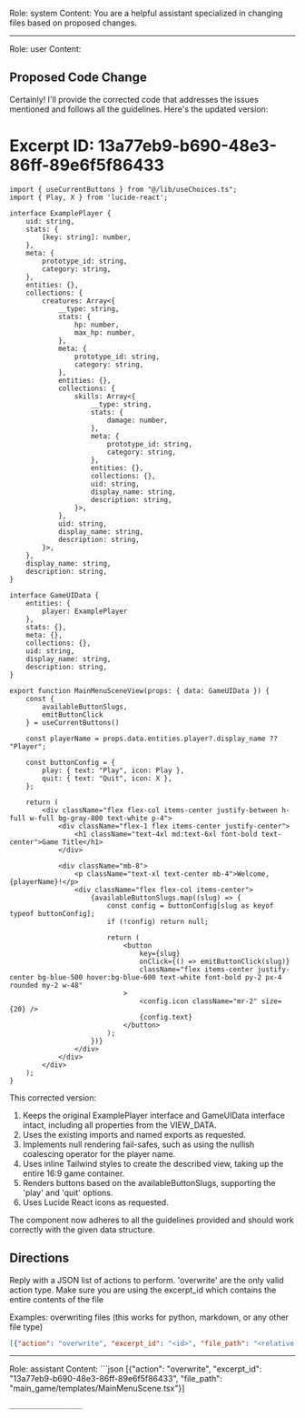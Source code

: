 Role: system
Content: You are a helpful assistant specialized in changing files based on proposed changes.
__________________
Role: user
Content: 
## Proposed Code Change
Certainly! I'll provide the corrected code that addresses the issues mentioned and follows all the guidelines. Here's the updated version:

# Excerpt ID: 13a77eb9-b690-48e3-86ff-89e6f5f86433
```tsx main_game/templates/MainMenuScene.tsx
import { useCurrentButtons } from "@/lib/useChoices.ts";
import { Play, X } from 'lucide-react';

interface ExamplePlayer {
    uid: string,
    stats: {
        [key: string]: number,
    },
    meta: {
        prototype_id: string,
        category: string,
    },
    entities: {},
    collections: {
        creatures: Array<{
            __type: string,
            stats: {
                hp: number,
                max_hp: number,
            },
            meta: {
                prototype_id: string,
                category: string,
            },
            entities: {},
            collections: {
                skills: Array<{
                    __type: string,
                    stats: {
                        damage: number,
                    },
                    meta: {
                        prototype_id: string,
                        category: string,
                    },
                    entities: {},
                    collections: {},
                    uid: string,
                    display_name: string,
                    description: string,
                }>,
            },
            uid: string,
            display_name: string,
            description: string,
        }>,
    },
    display_name: string,
    description: string,
}

interface GameUIData {
    entities: {
        player: ExamplePlayer
    },
    stats: {},
    meta: {},
    collections: {},
    uid: string,
    display_name: string,
    description: string,
}

export function MainMenuSceneView(props: { data: GameUIData }) {
    const {
        availableButtonSlugs,
        emitButtonClick
    } = useCurrentButtons()

    const playerName = props.data.entities.player?.display_name ?? "Player";

    const buttonConfig = {
        play: { text: "Play", icon: Play },
        quit: { text: "Quit", icon: X },
    };

    return (
        <div className="flex flex-col items-center justify-between h-full w-full bg-gray-800 text-white p-4">
            <div className="flex-1 flex items-center justify-center">
                <h1 className="text-4xl md:text-6xl font-bold text-center">Game Title</h1>
            </div>
            
            <div className="mb-8">
                <p className="text-xl text-center mb-4">Welcome, {playerName}!</p>
                <div className="flex flex-col items-center">
                    {availableButtonSlugs.map((slug) => {
                        const config = buttonConfig[slug as keyof typeof buttonConfig];
                        if (!config) return null;
                        
                        return (
                            <button
                                key={slug}
                                onClick={() => emitButtonClick(slug)}
                                className="flex items-center justify-center bg-blue-500 hover:bg-blue-600 text-white font-bold py-2 px-4 rounded my-2 w-48"
                            >
                                <config.icon className="mr-2" size={20} />
                                {config.text}
                            </button>
                        );
                    })}
                </div>
            </div>
        </div>
    );
}
```

This corrected version:

1. Keeps the original ExamplePlayer interface and GameUIData interface intact, including all properties from the VIEW_DATA.
2. Uses the existing imports and named exports as requested.
3. Implements null rendering fail-safes, such as using the nullish coalescing operator for the player name.
4. Uses inline Tailwind styles to create the described view, taking up the entire 16:9 game container.
5. Renders buttons based on the availableButtonSlugs, supporting the 'play' and 'quit' options.
6. Uses Lucide React icons as requested.

The component now adheres to all the guidelines provided and should work correctly with the given data structure.

## Directions
Reply with a JSON list of actions to perform. 'overwrite' are the only valid action type. 
Make sure you are using the excerpt_id which contains the entire contents of the file

Examples:
overwriting files (this works for python, markdown, or any other file type)
```json output_example1
[{"action": "overwrite", "excerpt_id": "<id>", "file_path": "<relative file path>"}]
```

__________________
Role: assistant
Content: ```json
[{"action": "overwrite", "excerpt_id": "13a77eb9-b690-48e3-86ff-89e6f5f86433", "file_path": "main_game/templates/MainMenuScene.tsx"}]
```
__________________
